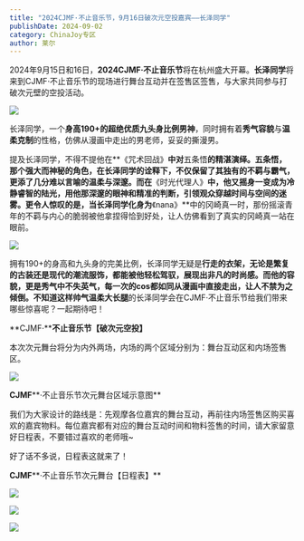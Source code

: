 ```yaml
---
title: "2024CJMF·不止音乐节，9月16日破次元空投嘉宾——长泽同学"
publishDate: 2024-09-02
category: ChinaJoy专区
author: 莱尔
---
```


2024年9月15日和16日，**2024CJMF·不止音乐节**将在杭州盛大开幕。**长泽同学**将来到CJMF·不止音乐节的现场进行舞台互动并在签售区签售，与大家共同参与打破次元壁的空投活动。

![](https://ec-net-1251389766.cos.ap-shanghai.myqcloud.com/wp-content/uploads/2024/09/20240902150456584-589x1024.png)

长泽同学，一个**身高190+**的超绝优质**九头身比例男神**，同时拥有着**秀气容貌**与**温柔克制**的性格，仿佛从漫画中走出的男老师，妥妥的撕漫男。

提及长泽同学，不得不提他在**《咒术回战》**中对**五条悟**的精湛演绎。五条悟，那个强大而神秘的角色，在长泽同学的诠释下，不仅保留了其独有的不羁与霸气，更添了几分难以言喻的温柔与深邃。而在**《时光代理人》**中，他又摇身一变成为冷静睿智的陆光，用他那深邃的眼神和精准的判断，引领观众穿越时间与空间的迷雾。更令人惊叹的是，当长泽同学化身为**《nana》**中的冈崎真一时，那份摇滚青年的不羁与内心的脆弱被他拿捏得恰到好处，让人仿佛看到了真实的冈崎真一站在眼前。

![](https://ec-net-1251389766.cos.ap-shanghai.myqcloud.com/wp-content/uploads/2024/09/20240902150459487.png)

拥有190+的身高和九头身的完美比例，长泽同学无疑是**行走的衣架，**无论是繁复的古装还是现代的潮流服饰，都能被他轻松驾驭，展现出非凡的时尚感。而他的容貌，更是秀气中不失英气，每一次的cos都如同从漫画中直接走出，让人不禁为之倾倒。不知道这样**帅气温柔大长腿**的长泽同学会在CJMF·不止音乐节给我们带来哪些惊喜呢？一起期待吧！

**CJMF·****不止音乐节【破次元空投】**

本次次元舞台将分为内外两场，内场的两个区域分别为：舞台互动区和内场签售区。

![](https://ec-net-1251389766.cos.ap-shanghai.myqcloud.com/wp-content/uploads/2024/09/20240902150508678.png)

**CJMF****·不止音乐节次元舞台区域示意图**

我们为大家设计的路线是：先观摩各位嘉宾的舞台互动，再前往内场签售区购买喜欢的嘉宾物料。每位嘉宾都有对应的舞台互动时间和物料签售的时间，请大家留意好日程表，不要错过喜欢的老师哦~

好了话不多说，日程表这就来了！

**CJMF****·不止音乐节次元舞台【日程表】**

![](https://ec-net-1251389766.cos.ap-shanghai.myqcloud.com/wp-content/uploads/2024/09/20240902150524986-292x1024.png)

![](https://ec-net-1251389766.cos.ap-shanghai.myqcloud.com/wp-content/uploads/2024/09/20240902150548929-285x1024.png)

![](https://ec-net-1251389766.cos.ap-shanghai.myqcloud.com/wp-content/uploads/2024/09/20240902150608283-470x1024.png)
